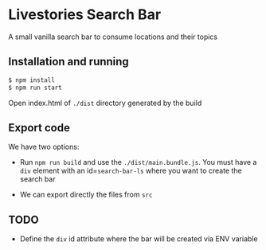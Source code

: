 # Livestories Search Bar

A small vanilla search bar to consume locations and their topics

## Installation and running

```bash
$ npm install
$ npm run start
```

Open index.html of `./dist` directory generated by the build

## Export code

We have two options:

- Run `npm run build` and use the `./dist/main.bundle.js`.
  You must have a `div` element with an id=`search-bar-ls` where you want to create the search bar 

- We can export directly the files from `src`


## TODO

- Define the `div` id attribute where the bar will be created via ENV variable

